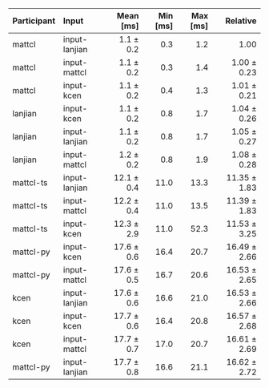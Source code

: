 | Participant | Input | Mean [ms] | Min [ms] | Max [ms] | Relative |
|:---|:---|---:|---:|---:|---:|
| mattcl | input-lanjian | 1.1 ± 0.2 | 0.3 | 1.2 | 1.00 |
| mattcl | input-mattcl | 1.1 ± 0.2 | 0.3 | 1.4 | 1.00 ± 0.23 |
| mattcl | input-kcen | 1.1 ± 0.2 | 0.4 | 1.3 | 1.01 ± 0.21 |
| lanjian | input-kcen | 1.1 ± 0.2 | 0.8 | 1.7 | 1.04 ± 0.26 |
| lanjian | input-lanjian | 1.1 ± 0.2 | 0.8 | 1.7 | 1.05 ± 0.27 |
| lanjian | input-mattcl | 1.2 ± 0.2 | 0.8 | 1.9 | 1.08 ± 0.28 |
| mattcl-ts | input-lanjian | 12.1 ± 0.4 | 11.0 | 13.3 | 11.35 ± 1.83 |
| mattcl-ts | input-mattcl | 12.2 ± 0.4 | 11.0 | 13.5 | 11.39 ± 1.83 |
| mattcl-ts | input-kcen | 12.3 ± 2.9 | 11.0 | 52.3 | 11.53 ± 3.25 |
| mattcl-py | input-kcen | 17.6 ± 0.6 | 16.4 | 20.7 | 16.49 ± 2.66 |
| mattcl-py | input-mattcl | 17.6 ± 0.5 | 16.7 | 20.6 | 16.53 ± 2.65 |
| kcen | input-lanjian | 17.6 ± 0.6 | 16.6 | 21.0 | 16.53 ± 2.66 |
| kcen | input-kcen | 17.7 ± 0.6 | 16.4 | 20.8 | 16.57 ± 2.68 |
| kcen | input-mattcl | 17.7 ± 0.7 | 17.0 | 20.7 | 16.61 ± 2.69 |
| mattcl-py | input-lanjian | 17.7 ± 0.8 | 16.6 | 21.1 | 16.62 ± 2.72 |
